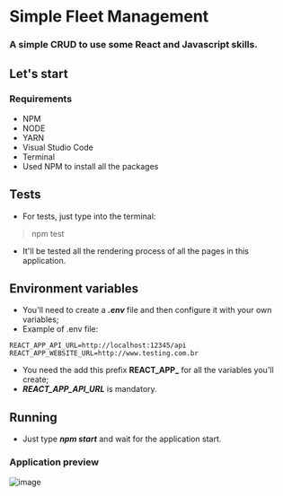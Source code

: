 # Simple Fleet Management
### A simple CRUD to use some React and Javascript skills.

## Let's start
### Requirements
- NPM
- NODE
- YARN
- Visual Studio Code
- Terminal
- Used NPM to install all the packages

## Tests
- For tests, just type into the terminal:
> npm test
- It'll be tested all the rendering process of all the pages in this application.

## Environment variables
- You'll need to create a ***.env*** file and then configure it with your own variables;
- Example of .env file:
~~~
REACT_APP_API_URL=http://localhost:12345/api
REACT_APP_WEBSITE_URL=http://www.testing.com.br
~~~
- You need the add this prefix **REACT_APP_** for all the variables you'll create;
- ***REACT_APP_API_URL*** is mandatory.

## Running
- Just type ***npm start*** and wait for the application start.


### Application preview
<img src="https://i.ibb.co/DtWtMrK/image.jpg" alt="image" border="0">
